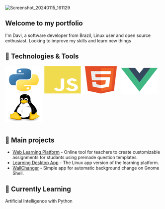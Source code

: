 ![Screenshot_20240115_161129](https://github.com/DaviR-D/DaviR-D/assets/29382059/f379e43c-86bc-4e47-a512-299335c99fff)
## Welcome to my portfolio

I'm Davi, a software developer from Brazil, Linux user and open source enthusiast. Looking to improve my skills and learn new things

## 🔧 Technologies & Tools
<div style="display: inline_block">
  <img align="center" alt="Python" height="90" width="120" src="https://raw.githubusercontent.com/devicons/devicon/master/icons/python/python-original.svg">
  <img align="center" alt="JavaScript" height="90" width="120" src="https://raw.githubusercontent.com/devicons/devicon/master/icons/javascript/javascript-plain.svg">
  <img align="center" alt="HTML" height="90" width="120" src="https://raw.githubusercontent.com/devicons/devicon/master/icons/html5/html5-original.svg">
  <img align="center" alt="Vue" height="90" width="120" src="https://raw.githubusercontent.com/devicons/devicon/master/icons/vuejs/vuejs-original.svg">
  <img align="center" alt="Linux" height="90" width="120" src="https://raw.githubusercontent.com/devicons/devicon/master/icons/linux/linux-original.svg">
</div><br>

## 🚀 Main projects 
- [Web Learning Platform](https://github.com/DaviR-D/GeradorWeb) - Online tool for teachers to create customizable assignments for studants using premade question templates.
- [Learning Desktop App](https://github.com/DaviR-D/PIBIS_PIBEX) - The Linux app version of the learning platform.
- [WallChanger](https://github.com/DaviR-D/WallChanger) - Simple app for automatic background change on Gnome Shell.

## 🌱 Currently Learning

Artificial Intelligence with Python



